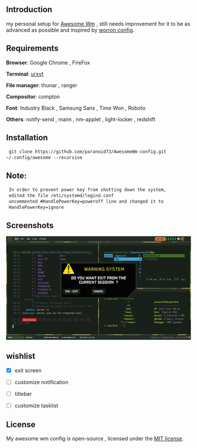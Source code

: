 
## Introduction  
my personal setup for [Awesome Wm](https://awesomewm.org/) , still needs improvement for it to be as advanced as possible and inspired by [worron config](https://github.com/worron/awesome-config).

## Requirements

**Browser**: Google Chrome , FireFox

  

**Terminal**: [urxvt](https://wiki.archlinux.fr/urxvt)

  

**File manager**: thunar , ranger

  

**Compositor**: compton

  
**Font**: Industry Black , Samsung Sans , Time Won , Roboto

  
**Others**: notify-send , maim , nm-applet  , light-locker , redshift

## Installation

 

     git clone https://github.com/paranoid73/AwesomeWm-config.git ~/.config/awesome --recursive

## Note:
     In order to prevent power key from shutting down the system, 
     edited the file /etc/systemd/logind.conf
     uncommented #HandlePowerKey=poweroff line and changed it to
     HandlePowerKey=ignore

## Screenshots

![full_screen](resources/screenshots/2019.09.24-09.10.58.screenshot.png)  

## wishlist

- [x]  exit screen

- [ ] customize notification

- [ ] titlebar

- [ ] customize tasklist  

## License
My awesome wm config is open-source , licensed under the [MIT license](https://opensource.org/licenses/MIT).

